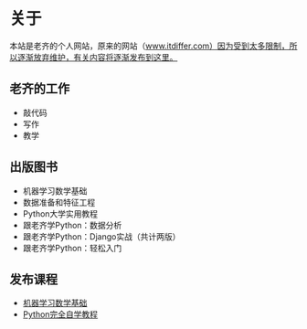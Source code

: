 # 关于

本站是老齐的个人网站，原来的网站（www.itdiffer.com）因为受到太多限制，所以逐渐放弃维护，有关内容将逐渐发布到这里。

## 老齐的工作

- 敲代码
- 写作
- 教学


## 出版图书

- 机器学习数学基础
- 数据准备和特征工程
- Python大学实用教程
- 跟老齐学Python：数据分析
- 跟老齐学Python：Django实战（共计两版）
- 跟老齐学Python：轻松入门

## 发布课程

- [机器学习数学基础](https://appqtulvsie4217.pc.xiaoe-tech.com/p/t_pc/goods_pc_detail/goods_detail/p_6243c2a9e4b01c509a9c1c8e?)
- [Python完全自学教程](https://appqtulvsie4217.pc.xiaoe-tech.com/p/t_pc/goods_pc_detail/goods_detail/p_63477dcfe4b00a4f374e55ed?)